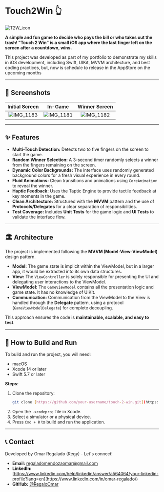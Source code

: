 # Touch2Win 👆

![T2W_icon](https://github.com/user-attachments/assets/f860dbd9-e537-4541-b151-aa34a0c53555)


**A simple and fun game to decide who pays the bill or who takes out the trash! "Touch 2 Win" is a small iOS app where the last finger left on the screen after a countdown, wins.**

This project was developed as part of my portfolio to demonstrate my skills in iOS development, including Swift, UIKit, MVVM architecture, and best coding practices, but, now is schedule to release in the AppStore on the upcoming months

---

## 📸 Screenshots

| Initial Screen | In-Game | Winner Screen |
| :---: | :---: | :---: |
| ![IMG_1183](https://github.com/user-attachments/assets/de46cee3-ab6c-45ec-aae0-1f8e5f2781a8) | ![IMG_1181](https://github.com/user-attachments/assets/0239ecde-ba47-4413-8f97-64faecf6d9e9) | ![IMG_1182](https://github.com/user-attachments/assets/687e4ac2-205a-4fe3-ba37-130d127a6c05)|
 
 ---

## ✨ Features

* **Multi-Touch Detection:** Detects two to five fingers on the screen to start the game.
* **Random Winner Selection:** A 3-second timer randomly selects a winner from the fingers remaining on the screen.
* **Dynamic Color Backgrounds:** The interface uses randomly generated background colors for a fresh visual experience in every round.
* **Fluid Animations:** Clean transitions and animations using `CoreAnimation` to reveal the winner.
* **Haptic Feedback:** Uses the Taptic Engine to provide tactile feedback at key moments in the game.
* **Clean Architecture:** Structured with the **MVVM** pattern and the use of **Protocols/Delegates** for a clear separation of responsibilities.
* **Test Coverage:** Includes **Unit Tests** for the game logic and **UI Tests** to validate the interface flow.

---

## 🏛️ Architecture

The project is implemented following the **MVVM (Model-View-ViewModel)** design pattern.

* **Model:** The game state is implicit within the ViewModel, but in a larger app, it would be extracted into its own data structures.
* **View:** The `ViewController` is solely responsible for presenting the UI and delegating user interactions to the ViewModel.
* **ViewModel:** The `GameViewModel` contains all the presentation logic and game state. It has no knowledge of UIKit.
* **Communication:** Communication from the ViewModel to the View is handled through the **Delegate** pattern, using a protocol (`GameViewModelDelegate`) for complete decoupling.

This approach ensures the code is **maintainable, scalable, and easy to test**.

---

## 🚀 How to Build and Run

To build and run the project, you will need:

* macOS
* Xcode 14 or later
* Swift 5.7 or later

**Steps:**

1.  Clone the repository:
    ```bash
    git clone [https://github.com/your-username/touch-2-win.git](https://github.com/your-username/touch-2-win.git)
    ```
2.  Open the `.xcodeproj` file in Xcode.
3.  Select a simulator or a physical device.
4.  Press `Cmd + R` to build and run the application.

---

## 📞 Contact

Developed by Omar Regalado (Regy) - Let's connect!

* **Email:** regaladomendozaomar@gmail.com
* **LinkedIn:** [https://www.linkedin.com/help/linkedin/answer/a564064/your-linkedin-profile?lang=en](https://www.linkedin.com/in/omar-regalado/)
* **GitHub:** [@RegaloOmar]([https://github.com/your-username](https://github.com/RegaloOmar))
